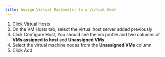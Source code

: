 ```yaml
---
title: Assign Virtual Machine(s) to a Virtual Host
---
```


1. Click Virtual Hosts
2. On the VM Hosts tab, select the virtual host server added
   previously
3. Click Configure Host, You should see the vm profile and two columns of **VMs assigned to host**
   and **Unassigned VMs**
4. Select the virtual machine nodes from the **Unassigned VMs** column
5. Click Add